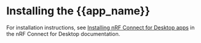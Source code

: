 # Installing the {{app_name}}

For installation instructions, see [Installing nRF Connect for Desktop apps](https://docs.nordicsemi.com/bundle/nrf-connect-desktop/page/installing_apps.html) in the nRF Connect for Desktop documentation.